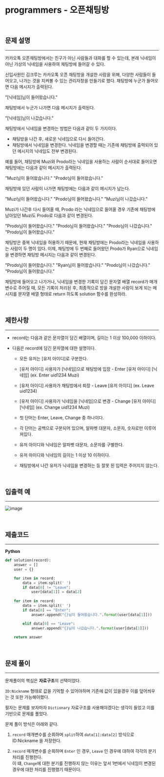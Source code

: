 # programmers - 오픈채팅방

<br>

## 문제 설명
---
카카오톡 오픈채팅방에서는 친구가 아닌 사람들과 대화를 할 수 있는데, 본래 닉네임이 아닌 가상의 닉네임을 사용하여 채팅방에 들어갈 수 있다.

신입사원인 김크루는 카카오톡 오픈 채팅방을 개설한 사람을 위해, 다양한 사람들이 들어오고, 나가는 것을 지켜볼 수 있는 관리자창을 만들기로 했다. 채팅방에 누군가 들어오면 다음 메시지가 출력된다.

"[닉네임]님이 들어왔습니다."

채팅방에서 누군가 나가면 다음 메시지가 출력된다.

"[닉네임]님이 나갔습니다."

채팅방에서 닉네임을 변경하는 방법은 다음과 같이 두 가지이다.

- 채팅방을 나간 후, 새로운 닉네임으로 다시 들어간다.
- 채팅방에서 닉네임을 변경한다.
닉네임을 변경할 때는 기존에 채팅방에 출력되어 있던 메시지의 닉네임도 전부 변경된다.

예를 들어, 채팅방에 Muzi와 Prodo라는 닉네임을 사용하는 사람이 순서대로 들어오면 채팅방에는 다음과 같이 메시지가 출력된다.

"Muzi님이 들어왔습니다."
"Prodo님이 들어왔습니다."

채팅방에 있던 사람이 나가면 채팅방에는 다음과 같이 메시지가 남는다.

"Muzi님이 들어왔습니다."
"Prodo님이 들어왔습니다."
"Muzi님이 나갔습니다."

Muzi가 나간후 다시 들어올 때, Prodo 라는 닉네임으로 들어올 경우 기존에 채팅방에 남아있던 Muzi도 Prodo로 다음과 같이 변경된다.

"Prodo님이 들어왔습니다."
"Prodo님이 들어왔습니다."
"Prodo님이 나갔습니다."
"Prodo님이 들어왔습니다."

채팅방은 중복 닉네임을 허용하기 때문에, 현재 채팅방에는 Prodo라는 닉네임을 사용하는 사람이 두 명이 있다. 이제, 채팅방에 두 번째로 들어왔던 Prodo가 Ryan으로 닉네임을 변경하면 채팅방 메시지는 다음과 같이 변경된다.

"Prodo님이 들어왔습니다."
"Ryan님이 들어왔습니다."
"Prodo님이 나갔습니다."
"Prodo님이 들어왔습니다."

채팅방에 들어오고 나가거나, 닉네임을 변경한 기록이 담긴 문자열 배열 record가 매개변수로 주어질 때, 모든 기록이 처리된 후, 최종적으로 방을 개설한 사람이 보게 되는 메시지를 문자열 배열 형태로 return 하도록 solution 함수를 완성하라.

<br>

## 제한사항
---
- record는 다음과 같은 문자열이 담긴 배열이며, 길이는 1 이상 100,000 이하이다.

- 다음은 record에 담긴 문자열에 대한 설명이다.

    - 모든 유저는 [유저 아이디]로 구분한다.

    - [유저 아이디] 사용자가 [닉네임]으로 채팅방에 입장 - Enter [유저 아이디] [닉네임] (ex. Enter uid1234 Muzi)

    - [유저 아이디] 사용자가 채팅방에서 퇴장 - Leave [유저 아이디] (ex. Leave uid1234)

    - [유저 아이디] 사용자가 닉네임을 [닉네임]으로 변경 - Change [유저 아이디] [닉네임] (ex. Change uid1234 Muzi)

    - 첫 단어는 Enter, Leave, Change 중 하나이다.

    - 각 단어는 공백으로 구분되어 있으며, 알파벳 대문자, 소문자, 숫자로만   이루어져있다.

    - 유저 아이디와 닉네임은 알파벳 대문자, 소문자를 구별한다.

    - 유저 아이디와 닉네임의 길이는 1 이상 10 이하이다.

    - 채팅방에서 나간 유저가 닉네임을 변경하는 등 잘못 된 입력은 주어지지 않는다.

<br>

## 입출력 예
---

![image](https://user-images.githubusercontent.com/33051018/84567389-5aa90900-adb3-11ea-8ec2-11819fb5a827.png)


<br>

## 제출코드
---

**Python**

```python
def solution(record):
    answer = []
    user = {}

    for item in record:
        data = item.split(' ')
        if data[0] != "Leave":
            user[data[1]] = data[2]
        
    for item in record:
        data = item.split(' ')
        if data[0] == "Enter":
            answer.append("{}님이 들어왔습니다.".format(user[data[1]]))

        elif data[0] == "Leave":
            answer.append("{}님이 나갔습니다.".format(user[data[1]]))
    
    return answer
```

<br>

## 문제 풀이
---

문제풀이의 핵심은 **자료구조**의 선택이었다.

`ID:Nickname` 형태로 값을 기억할 수 있어야하며 기존에 값이 있을경우 이를 덮어씌우는 것 또한 가능해야했다.

필자는 문제를 보자마자 `Dictionary` 자료구조를 사용해야겠다는 생각이 들었고 이를 기반으로 문제를 풀었다.

문제 풀이 방식은 아래와 같다.

1. `record` 매개변수를 순회하며 `split`하여 `data[1]:data[2]` 방식으로 ID:Nickname 을 저장한다.

2. `record` 매개변수를 순회하며 `Enter` 인 경우, `Leave` 인 경우에 대하여 각각의 분기 처리를 진행한다.<br> 이 떄, `Change`에 대한 분기를 진행하지 않는 이유는 앞서 1번에서 닉네임이 변경된 경우에 대한 처리를 진행했기 때문이다.



